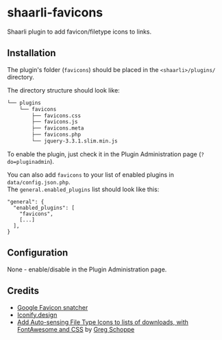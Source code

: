 # shaarli-favicons
Shaarli plugin to add favicon/filetype icons to links.

## Installation
The plugin's folder (`favicons`) should be placed in the `<shaarli>/plugins/` directory.

The directory structure should look like:

```bash 
└── plugins
    └── favicons
        ├── favicons.css
        ├── favicons.js
        ├── favicons.meta
        ├── favicons.php
        └── jquery-3.3.1.slim.min.js
```

To enable the plugin, just check it in the Plugin Administration page (`?do=pluginadmin`).

You can also add `favicons` to your list of enabled plugins in `data/config.json.php`.\
The `general.enabled_plugins` list should look like this:

```
"general": {
  "enabled_plugins": [
    "favicons",
    [...]
  ],
}
```

## Configuration
None - enable/disable in the Plugin Administration page.

## Credits
- [Google Favicon snatcher](https://www.google.com/s2/favicons?domain=www.google.com)
- [Iconify.design](https://iconify.design/)
- [Add Auto-sensing File Type Icons to lists of downloads, with FontAwesome and CSS](https://gschoppe.com/uncategorized/add-auto-sensing-file-type-icons-to-lists-of-downloads-with-fontawesome-and-css/) by [Greg Schoppe](http://gschoppe.com)
